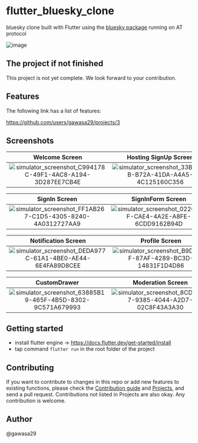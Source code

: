 # flutter_bluesky_clone

bluesky clone built with Flutter using the [bluesky package](https://pub.dev/packages/bluesky) running on AT protocol

![image](https://github.com/gawasa29/flutter_bluesky_clone/assets/61944230/4d35208d-f9f7-4692-8808-68d66faef481)

## The project if not finished

This project is not yet complete. We look forward to your contribution.

## Features

The following link has a list of features:

https://github.com/users/gawasa29/projects/3

## Screenshots

 Welcome Screen            | Hosting SignUp Screen     | SignUp Screen             | HandleNameEntry Screen
:-------------------------:|:-------------------------:|:-------------------------:|:-------------------------:
![simulator_screenshot_C994178C-49F1-4AC8-A194-3D287EE7CB4E](https://github.com/gawasa29/flutter_bluesky_clone/assets/61944230/ac968d33-6bdb-45e5-8e0d-c552c1619e03)|![simulator_screenshot_33B4A1EB-B72A-41DA-A4A5-4C125160C356](https://github.com/gawasa29/flutter_bluesky_clone/assets/61944230/43c284e4-7af9-4deb-b34d-438885b06a41)|![simulator_screenshot_15CF4375-D9DB-4E45-BB18-7F81CF93B970](https://github.com/gawasa29/flutter_bluesky_clone/assets/61944230/4ea03645-e17e-4665-9727-721531a1b2b2)|![simulator_screenshot_C252FE9A-E601-4AAA-8BE2-D7BF8C0237E6](https://github.com/gawasa29/flutter_bluesky_clone/assets/61944230/e4f16986-9ffe-4051-8666-796ab4d70e92)

 SignIn Screen             | SignInForm Screen         | Home Screen               | Search Screen
:-------------------------:|:-------------------------:|:-------------------------:|:-------------------------:
![simulator_screenshot_FF1AB267-C1D5-4305-8240-4A0312727AA9](https://github.com/gawasa29/flutter_bluesky_clone/assets/61944230/2e1376f2-2cb2-4b55-8740-efe4516801bf)|![simulator_screenshot_0220BFAF-CAE4-4A2E-A8FE-6CDD9162B94D](https://github.com/gawasa29/flutter_bluesky_clone/assets/61944230/6bcbfa83-2096-4727-82f0-ced83881fd89)|![simulator_screenshot_C1A93379-6045-438D-8429-F94596FEB2F6](https://github.com/gawasa29/flutter_bluesky_clone/assets/61944230/ce4669b9-1cfe-4b69-97ee-18d7c6649eba)|![simulator_screenshot_3C1F0CC6-BF1D-4A81-A005-125BFE6F57F8](https://github.com/gawasa29/flutter_bluesky_clone/assets/61944230/d5bb2ac4-ddea-4dfb-bd72-f7ebcc0fabe3)

 Notification Screen       | Profile Screen            | EditProfile Screen        | ComposePost Screen
:-------------------------:|:-------------------------:|:-------------------------:|:-------------------------:
![simulator_screenshot_DEDA977C-61A1-4BE0-AE44-6E4FA89D8CEE](https://github.com/gawasa29/flutter_bluesky_clone/assets/61944230/b3a6a712-c984-4841-913f-ec839bfb6630)|![simulator_screenshot_B9D5299F-87AF-4289-BC3D-14831F1D4D86](https://github.com/gawasa29/flutter_bluesky_clone/assets/61944230/6adf3362-7e4b-4bd3-971a-4dc14889907a)|![simulator_screenshot_EBD0063E-3EFC-46A0-997F-1CBCD5CADCE5](https://github.com/gawasa29/flutter_bluesky_clone/assets/61944230/a66d41ea-5abf-40da-af7c-724927185100)|![simulator_screenshot_A78814E8-E85C-441C-A3D1-3758F88E14FD](https://github.com/gawasa29/flutter_bluesky_clone/assets/61944230/a160910d-89a7-48e1-bafe-e6dc2d44565f)

 CustomDrawer              | Moderation Screen         | Settings Screen               
:-------------------------:|:-------------------------:|:-------------------------:
![simulator_screenshot_63885B19-465F-4B5D-8302-9C571A679993](https://github.com/gawasa29/flutter_bluesky_clone/assets/61944230/8985c301-5aa8-4c21-85f4-d022279228c8)|![simulator_screenshot_8CD81DA7-9385-4044-A2D7-02C8F43A3A30](https://github.com/gawasa29/flutter_bluesky_clone/assets/61944230/165e5363-e15b-48a9-a82d-e3a6a31b127a)|![simulator_screenshot_0A20E8DA-1CEB-482C-832F-34255E3FFB5A](https://github.com/gawasa29/flutter_bluesky_clone/assets/61944230/2f031708-53d0-49b9-bf06-567880f796cd)









## Getting started

- install flutter engine -> https://docs.flutter.dev/get-started/install
- tap command `flutter run` in the root folder of the project

## Contributing

If you want to contribute to changes in this repo or add new features to existing functions, please check the [Contribution guide](https://github.com/gawasa29/flutter_bluesky_clone/blob/main/CONTRIBUTING.md)
and [Projects](https://github.com/users/gawasa29/projects/3/views/1), and send a pull request. Contributions not listed in Projects are also okay. Any contribution is welcome.

## Author

@gawasa29











